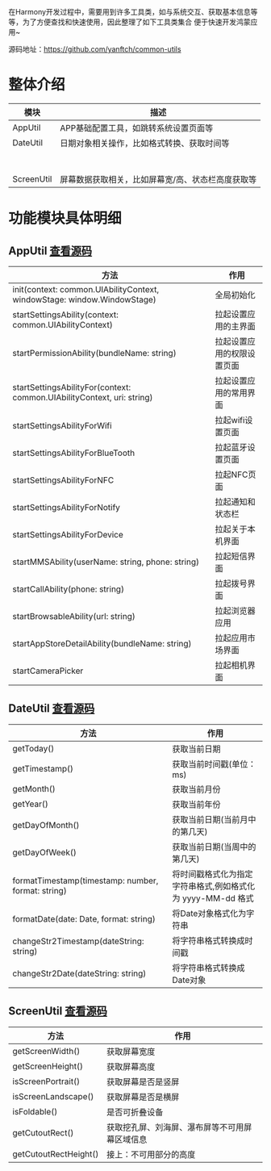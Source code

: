 在Harmony开发过程中，需要用到许多工具类，如与系统交互、获取基本信息等等，为了方便查找和快速使用，因此整理了如下工具类集合
便于快速开发鸿蒙应用~


源码地址：https://github.com/yanftch/common-utils


# 整体介绍


| 模块         | 描述                        |
|------------|---------------------------|
| AppUtil    | APP基础配置工具，如跳转系统设置页面等      |
| DateUtil   | 日期对象相关操作，比如格式转换、获取时间等     |
|            |                           |
|            |                           |
|            |                           |
|            |                           |
|            |                           |
|            |                           |
|            |                           |
| ScreenUtil | 屏幕数据获取相关，比如屏幕宽/高、状态栏高度获取等 |

# 功能模块具体明细

## AppUtil  [查看源码](https://github.com/yanftch/common-utils/blob/main/common_lib/src/main/ets/lib/utils/AppUtil.ets)

| 方法                                                                      | 作用            |
|-------------------------------------------------------------------------|---------------|
| init(context: common.UIAbilityContext, windowStage: window.WindowStage) | 全局初始化         |
| startSettingsAbility(context: common.UIAbilityContext)                  | 拉起设置应用的主界面    |
| startPermissionAbility(bundleName: string)                              | 拉起设置应用的权限设置页面 |
| startSettingsAbilityFor(context: common.UIAbilityContext, uri: string)  | 拉起设置应用的常用界面   |
| startSettingsAbilityForWifi                                             | 拉起wifi设置页面    |
| startSettingsAbilityForBlueTooth                                        | 拉起蓝牙设置页面      |
| startSettingsAbilityForNFC                                              | 拉起NFC页面       |
| startSettingsAbilityForNotify                                           | 拉起通知和状态栏      |
| startSettingsAbilityForDevice                                           | 拉起关于本机界面      |
| startMMSAbility(userName: string, phone: string)                        | 拉起短信界面        |
| startCallAbility(phone: string)                                         | 拉起拨号界面        |
| startBrowsableAbility(url: string)                                      | 拉起浏览器应用       |
| startAppStoreDetailAbility(bundleName: string)                          | 拉起应用市场界面      |
| startCameraPicker                                                       | 拉起相机界面        |

## DateUtil [查看源码](https://github.com/yanftch/common-utils/blob/main/common_lib/src/main/ets/lib/utils/DateUtil.ets)

| 方法                                                 | 作用                                   |
|----------------------------------------------------|--------------------------------------|
| getToday()                                         | 获取当前日期                               |
| getTimestamp()                                     | 获取当前时间戳(单位：ms)                       |
| getMonth()                                         | 获取当前月份                               |
| getYear()                                          | 获取当前年份                               |
| getDayOfMonth()                                    | 获取当前日期(当前月中的第几天)                     |
| getDayOfWeek()                                     | 获取当前日期(当周中的第几天)                      |
| formatTimestamp(timestamp: number, format: string) | 将时间戳格式化为指定字符串格式,例如格式化为 yyyy-MM-dd 格式 |
| formatDate(date: Date, format: string)             | 将Date对象格式化为字符串                       |
| changeStr2Timestamp(dateString: string)            | 将字符串格式转换成时间戳                         |
| changeStr2Date(dateString: string)                 | 将字符串格式转换成Date对象                      |

## ScreenUtil [查看源码](https://github.com/yanftch/common-utils/blob/main/common_lib/src/main/ets/lib/utils/ScreenUtil.ets)

| 方法                    | 作用                      |
|-----------------------|-------------------------|
| getScreenWidth()      | 获取屏幕宽度                  |
| getScreenHeight()     | 获取屏幕高度                  |
| isScreenPortrait()    | 获取屏幕是否是竖屏               |
| isScreenLandscape()   | 获取屏幕是否是横屏               |
| isFoldable()          | 是否可折叠设备                 |
| getCutoutRect()       | 获取挖孔屏、刘海屏、瀑布屏等不可用屏幕区域信息 |
| getCutoutRectHeight() | 接上：不可用部分的高度             |

